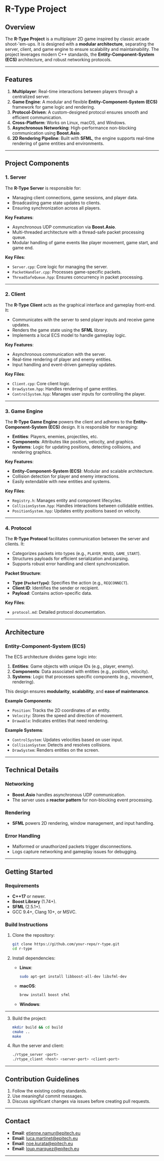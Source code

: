 # R-Type Project

## Overview

The **R-Type Project** is a multiplayer 2D game inspired by classic arcade shoot-'em-ups. It is designed with a **modular architecture**, separating the server, client, and game engine to ensure scalability and maintainability. The project leverages modern C++ standards, the **Entity-Component-System (ECS)** architecture, and robust networking protocols.

---

## Features

1. **Multiplayer**: Real-time interactions between players through a centralized server.
2. **Game Engine**: A modular and flexible **Entity-Component-System (ECS)** framework for game logic and rendering.
3. **Protocol-Driven**: A custom-designed protocol ensures smooth and efficient communication.
4. **Cross-Platform**: Works on Linux, macOS, and Windows.
5. **Asynchronous Networking**: High-performance non-blocking communication using **Boost.Asio**.
6. **2D Rendering Pipeline**: Built with **SFML**, the engine supports real-time rendering of game entities and environments.

---

## Project Components

### **1. Server**

The **R-Type Server** is responsible for:
- Managing client connections, game sessions, and player data.
- Broadcasting game state updates to clients.
- Ensuring synchronization across all players.

**Key Features**:
- Asynchronous UDP communication via **Boost.Asio**.
- Multi-threaded architecture with a thread-safe packet processing queue.
- Modular handling of game events like player movement, game start, and game end.

**Key Files**:
- `Server.cpp`: Core logic for managing the server.
- `PacketHandler.cpp`: Processes game-specific packets.
- `ThreadSafeQueue.hpp`: Ensures concurrency in packet processing.

---

### **2. Client**

The **R-Type Client** acts as the graphical interface and gameplay front-end. It:
- Communicates with the server to send player inputs and receive game updates.
- Renders the game state using the **SFML** library.
- Implements a local ECS model to handle gameplay logic.

**Key Features**:
- Asynchronous communication with the server.
- Real-time rendering of player and enemy entities.
- Input handling and event-driven gameplay updates.

**Key Files**:
- `Client.cpp`: Core client logic.
- `DrawSystem.hpp`: Handles rendering of game entities.
- `ControlSystem.hpp`: Manages user inputs for controlling the player.

---

### **3. Game Engine**

The **R-Type Game Engine** powers the client and adheres to the **Entity-Component-System (ECS)** design. It is responsible for managing:
- **Entities**: Players, enemies, projectiles, etc.
- **Components**: Attributes like position, velocity, and graphics.
- **Systems**: Logic for updating positions, detecting collisions, and rendering graphics.

**Key Features**:
- **Entity-Component-System (ECS)**: Modular and scalable architecture.
- Collision detection for player and enemy interactions.
- Easily extendable with new entities and systems.

**Key Files**:
- `Registry.h`: Manages entity and component lifecycles.
- `CollisionSystem.hpp`: Handles interactions between collidable entities.
- `PositionSystem.hpp`: Updates entity positions based on velocity.

---

### **4. Protocol**

The **R-Type Protocol** facilitates communication between the server and clients. It:
- Categorizes packets into types (e.g., `PLAYER_MOVED`, `GAME_START`).
- Structures payloads for efficient serialization and parsing.
- Supports robust error handling and client synchronization.

**Packet Structure**:
- **Type (`PacketType`)**: Specifies the action (e.g., `REQCONNECT`).
- **Client ID**: Identifies the sender or recipient.
- **Payload**: Contains action-specific data.

**Key Files**:
- `protocol.md`: Detailed protocol documentation.

---

## Architecture

### **Entity-Component-System (ECS)**

The ECS architecture divides game logic into:
1. **Entities**: Game objects with unique IDs (e.g., player, enemy).
2. **Components**: Data associated with entities (e.g., position, velocity).
3. **Systems**: Logic that processes specific components (e.g., movement, rendering).

This design ensures **modularity**, **scalability**, and **ease of maintenance**.

**Example Components**:
- `Position`: Tracks the 2D coordinates of an entity.
- `Velocity`: Stores the speed and direction of movement.
- `Drawable`: Indicates entities that need rendering.

**Example Systems**:
- `ControlSystem`: Updates velocities based on user input.
- `CollisionSystem`: Detects and resolves collisions.
- `DrawSystem`: Renders entities on the screen.

---

## Technical Details

### **Networking**
- **Boost.Asio** handles asynchronous UDP communication.
- The server uses a **reactor pattern** for non-blocking event processing.

### **Rendering**
- **SFML** powers 2D rendering, window management, and input handling.

### **Error Handling**
- Malformed or unauthorized packets trigger disconnections.
- Logs capture networking and gameplay issues for debugging.

---

## Getting Started

### **Requirements**
- **C++17** or newer.
- **Boost Library** (1.74+).
- **SFML** (2.5.1+).
- GCC 9.4+, Clang 10+, or MSVC.

### **Build Instructions**
1. Clone the repository:
   ```bash
   git clone https://github.com/your-repo/r-type.git
   cd r-type
   ```

2. Install dependencies:
   - **Linux**:
     ```bash
     sudo apt-get install libboost-all-dev libsfml-dev
     ```
   - **macOS**:
     ```bash
     brew install boost sfml
     ```
   - **Windows**:
        

---

3. Build the project:
   ```bash
   mkdir build && cd build
   cmake ..
   make
   ```

4. Run the server and client:
   ```bash
   ./rtype_server <port>
   ./rtype_client <host> <server-port> <client-port>
   ```

---

## Contribution Guidelines

1. Follow the existing coding standards.
2. Use meaningful commit messages.
3. Discuss significant changes via issues before creating pull requests.

---

## Contact

- **Email**: etienne.namur@epitech.eu
- **Email**: luca.martinet@epitech.eu
- **Email**: noe.kurata@epitech.eu
- **Email**: loup.marquez@epitech.eu

---
